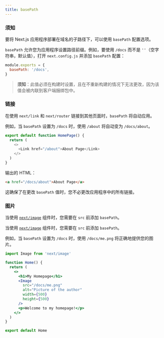 ```yaml
---
title: basePath
---
```


### 须知

要将 Next.js 应用程序部署在域名的子路径下，可以使用 `basePath` 配置选项。

`basePath` 允许您为应用程序设置路径前缀。例如，要使用 `/docs` 而不是 `''`（空字符串，默认值），打开 `next.config.js` 并添加 `basePath` 配置：

```js filename="next.config.js"
module.exports = {
  basePath: '/docs',
}
```

> **须知**：此值必须在构建时设置，且在不重新构建的情况下无法更改，因为该值会被内联到客户端捆绑包中。

### 链接

在使用 `next/link` 和 `next/router` 链接到其他页面时，`basePath` 将自动应用。

例如，当 `basePath` 设置为 `/docs` 时，使用 `/about` 将自动变为 `/docs/about`。

```js
export default function HomePage() {
  return (
    <>
      <Link href="/about">About Page</Link>
    </>
  )
}
```

输出的 HTML：

```html
<a href="/docs/about">About Page</a>
```

这确保了在更改 `basePath` 值时，您不必更改应用程序中的所有链接。

### 图片

<AppOnly>

当使用 [`next/image`](/docs/app/api-reference/components/image) 组件时，您需要在 `src` 前添加 `basePath`。

</AppOnly>

<PagesOnly>

当使用 [`next/image`](/docs/pages/api-reference/components/image) 组件时，您需要在 `src` 前添加 `basePath`。

</PagesOnly>

例如，当 `basePath` 设置为 `/docs` 时，使用 `/docs/me.png` 将正确地提供您的图片。

```jsx
import Image from 'next/image'

function Home() {
  return (
    <>
      <h1>My Homepage</h1>
      <Image
        src="/docs/me.png"
        alt="Picture of the author"
        width={500}
        height={500}
      />
      <p>Welcome to my homepage!</p>
    </>
  )
}

export default Home
```